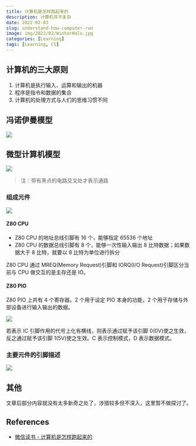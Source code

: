 ```yaml
---
title: 计算机是怎样跑起来的
description: 计算机并不复杂
date: 2022-02-03
slug: understand-how-computer-run
image: img/2022/02/WinterHalo.jpg
categories: [Learning]
tags: [Learning, CS]
---
```


## 计算机的三大原则

1. 计算机是执行输入、运算和输出的机器
2. 程序是指令和数据的集合
3. 计算机的处理方式与人们的思维习惯不同

## 冯诺伊曼模型

![ ](img/2022/02/Von_Neumann_Architecture.png)

## 微型计算机模型

![ ](img/2022/02/cs-basic-computer.png)

> 注：带有黑点的电路交叉处才表示通路

### 组成元件

![ ](img/2022/02/cs-basic-computer-component.jfif)

#### Z80 CPU

- Z80 CPU 的地址总线引脚有 16 个，能够指定 65536 个地址
- Z80 CPU 的数据总线引脚有 8 个，能够一次性输入输出 8 比特数据；如果数据大于 8 比特，就要以 8 比特为单位进行拆分

Z80 CPU 通过 MREQ(Memory Request)引脚和 IORQ(I/O Request)引脚区分当前与 CPU 做交互的是主存还是 IO。

#### Z80 PIO

Z80 PIO 上共有 4 个寄存器。2 个用于设定 PIO 本身的功能，2 个用于存储与外部设备进行输入输出的数据。

![ ](img/2022/02/cs-basic-component-pio.jfif)

若表示 IC 引脚作用的代号上化有横线，则表示通过赋予该引脚 0(0V)使之生效，反之通过赋予该引脚 1(5V)使之生效。C 表示控制模式，D 表示数据模式。

### 主要元件的引脚描述

![ ](img/2022/02/cs-basic-component-leg.jfif)

## 其他

文章后部分内容就没有太多新奇之处了，涉猎较多但不深入，这里暂不做探讨了。

## References

- [微信读书 - 计算机是怎样跑起来的](https://weread.qq.com/web/reader/b9b324005dd9f0b9b9e6f17kc81322c012c81e728d9d180)
